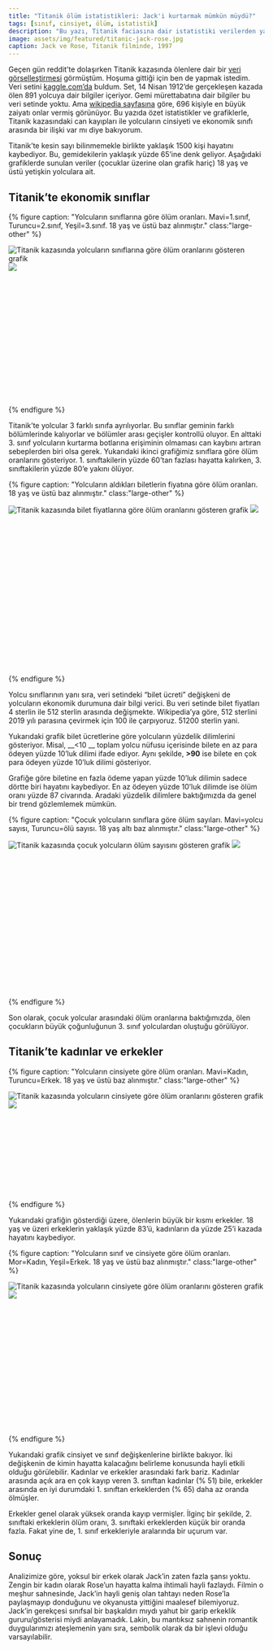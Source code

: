 ```yaml
---
title: "Titanik ölüm istatistikleri: Jack'i kurtarmak mümkün müydü?"
tags: [sınıf, cinsiyet, ölüm, istatistik]
description: "Bu yazı, Titanik faciasına dair istatistiki verilerden yararlanarak, Jack Dawson’ın kaderine dair alternatif ihtimalleri sorguluyor."
image: assets/img/featured/titanic-jack-rose.jpg
caption: Jack ve Rose, Titanik filminde, 1997
---
```


Geçen gün reddit’te dolaşırken Titanik kazasında ölenlere dair bir [veri görselleştirmesi](https://www.reddit.com/r/dataisbeautiful/comments/eh0dlg/oc_titanic_losses/ "Titanik veri görselleştirmesi, Reddit") görmüştüm. Hoşuma gittiği için ben de yapmak istedim. Veri setini [kaggle.com’da](https://www.kaggle.com/hesh97/titanicdataset-traincsv) buldum. Set, 14 Nisan 1912’de gerçekleşen kazada ölen 891 yolcuya dair bilgiler içeriyor. Gemi mürettabatına dair bilgiler bu veri setinde yoktu. Ama [wikipedia sayfasına](https://en.wikipedia.org/wiki/Sinking_of_the_RMS_Titanic) göre, 696 kişiyle en büyük zaiyatı onlar vermiş görünüyor. Bu yazıda özet istatistikler ve grafiklerle, Titanik kazasındaki can kayıpları ile yolcuların cinsiyeti ve ekonomik sınıfı arasında bir ilişki var mı diye bakıyorum. 

Titanik’te kesin sayı bilinmemekle birlikte yaklaşık 1500 kişi hayatını kaybediyor. Bu, gemidekilerin yaklaşık yüzde 65’ine denk geliyor. Aşağıdaki grafiklerde sunulan veriler (çocuklar üzerine olan grafik hariç) 18 yaş ve üstü yetişkin yolculara ait. 

## Titanik’te ekonomik sınıflar

{% figure caption: "Yolcuların sınıflarına göre ölüm oranları. Mavi=1.sınıf, Turuncu=2.sınıf, Yeşil=3.sınıf. 18 yaş ve üstü baz alınmıştır." class:"large-other" %}
<div class="ratio-box" style="padding-bottom: 52.38%">
<img alt="Titanik kazasında yolcuların sınıflarına göre ölüm oranlarını gösteren grafik" class="lazyload" data-src="/assets/img/others/titanik-sinif-olum.jpg">
<noscript>
<img src="/assets/img/others/titanik-sinif-olum.jpg">
</noscript>
</div>
{% endfigure %}

Titanik’te yolcular 3 farklı sınıfa ayrılıyorlar. Bu sınıflar geminin farklı bölümlerinde kalıyorlar ve bölümler arası geçişler kontrollü oluyor. En alttaki 3. sınıf yolcuların kurtarma botlarına erişiminin olmaması can kaybını artıran sebeplerden biri olsa gerek. Yukarıdaki ikinci grafiğimiz sınıflara göre ölüm oranlarını gösteriyor. 1. sınıftakilerin yüzde 60’tan fazlası hayatta kalırken, 3. sınıftakilerin yüzde 80’e yakını ölüyor. 

{% figure caption: "Yolcuların aldıkları biletlerin fiyatına göre ölüm oranları. 18 yaş ve üstü baz alınmıştır." class:"large-other" %}
<div class="ratio-box" style="padding-bottom: 62.5%">
<img alt="Titanik kazasında bilet fiyatlarına göre ölüm oranlarını gösteren grafik" class="lazyload" data-src="/assets/img/others/titanik_gelir_olum.jpg">
<noscript>
<img src="/assets/img/others/titanik_gelir_olum.jpg">
</noscript>
</div>
{% endfigure %}

Yolcu sınıflarının yanı sıra, veri setindeki “bilet ücreti” değişkeni de yolcuların ekonomik durumuna dair bilgi verici. Bu veri setinde bilet fiyatları 4 sterlin ile 512 sterlin arasında değişmekte. Wikipedia’ya göre, 512 sterlini 2019 yılı parasına çevirmek için 100 ile çarpıyoruz. 51200 sterlin yani.

Yukarıdaki grafik bilet ücretlerine göre yolcuların yüzdelik dilimlerini gösteriyor. Misal, __\<10 __ toplam yolcu nüfusu içerisinde bilete en az para ödeyen yüzde 10’luk dilimi ifade ediyor. Aynı şekilde, __\>90__ ise bilete en çok para ödeyen yüzde 10’luk dilimi gösteriyor. 

Grafiğe göre biletine en fazla ödeme yapan yüzde 10’luk dilimin sadece dörtte biri hayatını kaybediyor. En az ödeyen yüzde 10’luk dilimde ise ölüm oranı yüzde 87 civarında. Aradaki yüzdelik dilimlere baktığımızda da genel bir trend gözlemlemek mümkün. 

{% figure caption: "Çocuk yolcuların sınıflara göre ölüm sayıları. Mavi=yolcu sayısı, Turuncu=ölü sayısı. 18 yaş altı baz alınmıştır." class:"large-other" %}
<div class="ratio-box" style="padding-bottom: 57.76%">
<img alt="Titanik kazasında çocuk yolcuların ölüm sayısını gösteren grafik" class="lazyload" data-src="/assets/img/others/titanik-sinif-cocuk.jpg">
<noscript>
<img src="/assets/img/others/titanik-sinif-cocuk.jpg">
</noscript>
</div>
{% endfigure %}

Son olarak, çocuk yolcular arasındaki ölüm oranlarına baktığımızda, ölen çocukların büyük çoğunluğunun 3. sınıf yolculardan oluştuğu görülüyor. 

## Titanik’te kadınlar ve erkekler

{% figure caption: "Yolcuların cinsiyete göre ölüm oranları. Mavi=Kadın, Turuncu=Erkek. 18 yaş ve üstü baz alınmıştır." class:"large-other" %}
<div class="ratio-box" style="padding-bottom: 35.76%">
<img alt="Titanik kazasında yolcuların cinsiyete göre ölüm oranlarını gösteren grafik" class="lazyload" data-src="/assets/img/others/titanik-cinsiyet-olum.jpg">
<noscript>
<img src="/assets/img/others/titanik-cinsiyet-olum.jpg">
</noscript>
</div>
{% endfigure %}

Yukarıdaki grafiğin gösterdiği üzere, ölenlerin büyük bir kısmı erkekler. 18 yaş ve üzeri erkeklerin yaklaşık yüzde 83’ü, kadınların da yüzde 25’i kazada hayatını kaybediyor. 

{% figure caption: "Yolcuların sınıf ve cinsiyete göre ölüm oranları. Mor=Kadın, Yeşil=Erkek. 18 yaş ve üstü baz alınmıştır." class:"large-other" %}
<div class="ratio-box" style="padding-bottom: 52.96%">
<img alt="Titanik kazasında yolcuların cinsiyete göre ölüm oranlarını gösteren grafik" class="lazyload" data-src="/assets/img/others/titanik-sinif-cinsiyet-olum.jpg">
<noscript>
<img src="/assets/img/others/titanik-sinif-cinsiyet-olum.jpg">
</noscript>
</div>
{% endfigure %}

Yukarıdaki grafik cinsiyet ve sınıf değişkenlerine birlikte bakıyor. İki değişkenin de kimin hayatta kalacağını belirleme konusunda hayli etkili olduğu görülebilir. Kadınlar ve erkekler arasındaki fark bariz. Kadınlar arasında açık ara en çok kayıp veren 3. sınıftan kadınlar (% 51) bile, erkekler arasında en iyi durumdaki 1. sınıftan erkeklerden (% 65) daha az oranda ölmüşler. 

Erkekler genel olarak yüksek oranda kayıp vermişler. İlginç bir şekilde, 2. sınıftaki erkeklerin ölüm oranı, 3. sınıftaki erkeklerden küçük bir oranda fazla. Fakat yine de, 1. sınıf erkekleriyle aralarında bir uçurum var. 

## Sonuç

Analizimize göre, yoksul bir erkek olarak Jack’in zaten fazla şansı yoktu. Zengin bir kadın olarak Rose’un hayatta kalma ihtimali hayli fazlaydı. Filmin o meşhur sahnesinde, Jack’in hayli geniş olan tahtayı neden Rose’la paylaşmayıp donduğunu ve okyanusta yittiğini maalesef bilemiyoruz. Jack’in gerekçesi sınıfsal bir başkaldırı mıydı yahut bir garip erkeklik gururu/gösterisi miydi anlayamadık. Lakin, bu mantıksız sahnenin romantik duygularımızı ateşlemenin yanı sıra, sembolik olarak da bir işlevi olduğu varsayılabilir. 






